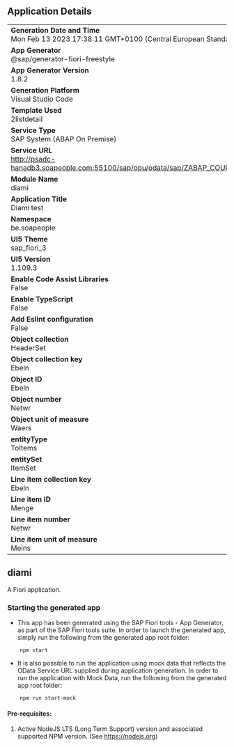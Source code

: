 ## Application Details
|               |
| ------------- |
|**Generation Date and Time**<br>Mon Feb 13 2023 17:38:11 GMT+0100 (Central European Standard Time)|
|**App Generator**<br>@sap/generator-fiori-freestyle|
|**App Generator Version**<br>1.8.2|
|**Generation Platform**<br>Visual Studio Code|
|**Template Used**<br>2listdetail|
|**Service Type**<br>SAP System (ABAP On Premise)|
|**Service URL**<br>http://psadc-hanadb3.soapeople.com:55100/sap/opu/odata/sap/ZABAP_COURSE_SIPRU_02_SRV
|**Module Name**<br>diami|
|**Application Title**<br>Diami test|
|**Namespace**<br>be.soapeople|
|**UI5 Theme**<br>sap_fiori_3|
|**UI5 Version**<br>1.109.3|
|**Enable Code Assist Libraries**<br>False|
|**Enable TypeScript**<br>False|
|**Add Eslint configuration**<br>False|
|**Object collection**<br>HeaderSet|
|**Object collection key**<br>Ebeln|
|**Object ID**<br>Ebeln|
|**Object number**<br>Netwr|
|**Object unit of measure**<br>Waers|
|**entityType**<br>ToItems|
|**entitySet**<br>ItemSet|
|**Line item collection key**<br>Ebeln|
|**Line item ID**<br>Menge|
|**Line item number**<br>Netwr|
|**Line item unit of measure**<br>Meins|

## diami

A Fiori application.

### Starting the generated app

-   This app has been generated using the SAP Fiori tools - App Generator, as part of the SAP Fiori tools suite.  In order to launch the generated app, simply run the following from the generated app root folder:

```
    npm start
```

- It is also possible to run the application using mock data that reflects the OData Service URL supplied during application generation.  In order to run the application with Mock Data, run the following from the generated app root folder:

```
    npm run start-mock
```

#### Pre-requisites:

1. Active NodeJS LTS (Long Term Support) version and associated supported NPM version.  (See https://nodejs.org)


